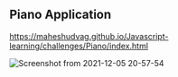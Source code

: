 
## Piano Application

https://maheshudvag.github.io/Javascript-learning/challenges/Piano/index.html

![Screenshot from 2021-12-05 20-57-54](https://user-images.githubusercontent.com/48888253/144752899-cf0efbb4-d747-4ec4-8f19-417b272fe4b1.png)
